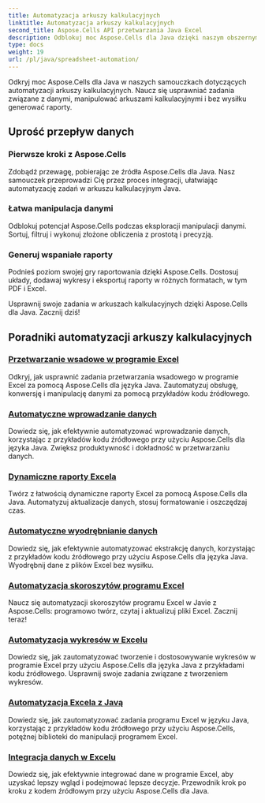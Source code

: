 ```yaml
---
title: Automatyzacja arkuszy kalkulacyjnych
linktitle: Automatyzacja arkuszy kalkulacyjnych
second_title: Aspose.Cells API przetwarzania Java Excel
description: Odblokuj moc Aspose.Cells dla Java dzięki naszym obszernym samouczkom. Naucz się krok po kroku automatyzacji arkuszy kalkulacyjnych, aby efektywnie programować w języku Java.
type: docs
weight: 19
url: /pl/java/spreadsheet-automation/
---
```


Odkryj moc Aspose.Cells dla Java w naszych samouczkach dotyczących automatyzacji arkuszy kalkulacyjnych. Naucz się usprawniać zadania związane z danymi, manipulować arkuszami kalkulacyjnymi i bez wysiłku generować raporty.

## Uprość przepływ danych

### Pierwsze kroki z Aspose.Cells

Zdobądź przewagę, pobierając ze źródła Aspose.Cells dla Java. Nasz samouczek przeprowadzi Cię przez proces integracji, ułatwiając automatyzację zadań w arkuszu kalkulacyjnym Java.

### Łatwa manipulacja danymi

Odblokuj potencjał Aspose.Cells podczas eksploracji manipulacji danymi. Sortuj, filtruj i wykonuj złożone obliczenia z prostotą i precyzją.

### Generuj wspaniałe raporty

Podnieś poziom swojej gry raportowania dzięki Aspose.Cells. Dostosuj układy, dodawaj wykresy i eksportuj raporty w różnych formatach, w tym PDF i Excel.

Usprawnij swoje zadania w arkuszach kalkulacyjnych dzięki Aspose.Cells dla Java. Zacznij dziś!
## Poradniki automatyzacji arkuszy kalkulacyjnych
### [Przetwarzanie wsadowe w programie Excel](./batch-excel-processing/)
Odkryj, jak usprawnić zadania przetwarzania wsadowego w programie Excel za pomocą Aspose.Cells dla języka Java. Zautomatyzuj obsługę, konwersję i manipulację danymi za pomocą przykładów kodu źródłowego.
### [Automatyczne wprowadzanie danych](./automated-data-entry/)
Dowiedz się, jak efektywnie automatyzować wprowadzanie danych, korzystając z przykładów kodu źródłowego przy użyciu Aspose.Cells dla języka Java. Zwiększ produktywność i dokładność w przetwarzaniu danych.
### [Dynamiczne raporty Excela](./dynamic-excel-reports/)
Twórz z łatwością dynamiczne raporty Excel za pomocą Aspose.Cells dla Java. Automatyzuj aktualizacje danych, stosuj formatowanie i oszczędzaj czas.
### [Automatyczne wyodrębnianie danych](./automated-data-extraction/)
Dowiedz się, jak efektywnie automatyzować ekstrakcję danych, korzystając z przykładów kodu źródłowego przy użyciu Aspose.Cells dla języka Java. Wyodrębnij dane z plików Excel bez wysiłku.
### [Automatyzacja skoroszytów programu Excel](./excel-workbook-automation/)
Naucz się automatyzacji skoroszytów programu Excel w Javie z Aspose.Cells: programowo twórz, czytaj i aktualizuj pliki Excel. Zacznij teraz!
### [Automatyzacja wykresów w Excelu](./automating-excel-charts/)
Dowiedz się, jak zautomatyzować tworzenie i dostosowywanie wykresów w programie Excel przy użyciu Aspose.Cells dla języka Java z przykładami kodu źródłowego. Usprawnij swoje zadania związane z tworzeniem wykresów. 
### [Automatyzacja Excela z Javą](./excel-automation-with-java/)
Dowiedz się, jak zautomatyzować zadania programu Excel w języku Java, korzystając z przykładów kodu źródłowego przy użyciu Aspose.Cells, potężnej biblioteki do manipulacji programem Excel.
### [Integracja danych w Excelu](./data-integration-in-excel/)
Dowiedz się, jak efektywnie integrować dane w programie Excel, aby uzyskać lepszy wgląd i podejmować lepsze decyzje. Przewodnik krok po kroku z kodem źródłowym przy użyciu Aspose.Cells dla Java.